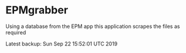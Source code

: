 # EPMgrabber
Using a database from the EPM app this application scrapes the files as required


Latest backup: Sun Sep 22 15:52:01 UTC 2019
